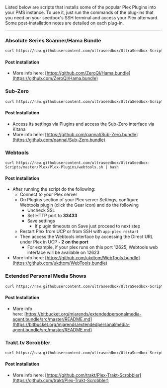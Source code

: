 Listed below are scripts that installs some of the popular Plex Plugins into your PMS instance. To use it, just run the commands of the plug-ins that you need on your seedbox's SSH terminal and access your Plex afterward. Some post-installation notes are detailed on each plug-in.

***

### Absolute Series Scanner/Hama Bundle

```sh
curl https://raw.githubusercontent.com/ultraseedbox/UltraSeedbox-Scripts/master/Plex/Plex-Plugins/hama-ass.sh | bash
```

#### Post Installation

* More info here: [https://github.com/ZeroQI/Hama.bundle](https://github.com/ZeroQI/Hama.bundle)

### Sub-Zero

```sh
curl https://raw.githubusercontent.com/ultraseedbox/UltraSeedbox-Scripts/master/Plex/Plex-Plugins/subzero.sh | bash
```

#### Post Installation

* Access its settings via Plugins and access the Sub-Zero interface via Kitana
* More info here: [https://github.com/pannal/Sub-Zero.bundle](https://github.com/pannal/Sub-Zero.bundle)

### Webtools

```
curl https://raw.githubusercontent.com/ultraseedbox/UltraSeedbox-Scripts/master/Plex/Plex-Plugins/webtools.sh | bash
```

#### Post Installation

* After running the script do the following:
  * Connect to your Plex server
  * On Plugins section of your Plex server Settings, configure Webtools plugin (click the Gear icon) and do the following
    * Uncheck SSL
    * Set HTTP port to **33433**
    * Save settings
      * If plugin timeouts on Save just proceed to next step
  * Restart Plex from UCP or from SSH with `app-plex restart`
  * Then access the Webtools interface by accessing the Direct URL under Plex in UCP **- 2 on the port**
    * For example, if your plex runs on this port 12625, Webtools web interface will be available on 12623
* More info here: [https://github.com/ukdtom/WebTools.bundle](https://github.com/ukdtom/WebTools.bundle)

### Extended Personal Media Shows

```sh
curl https://raw.githubusercontent.com/ultraseedbox/UltraSeedbox-Scripts/master/Plex/Plex-Plugins/epms.sh | bash
```

#### Post Installation

* More info here: [https://bitbucket.org/mjarends/extendedpersonalmedia-agent.bundle/src/master/README.md](https://bitbucket.org/mjarends/extendedpersonalmedia-agent.bundle/src/master/README.md)

### Trakt.tv Scrobbler

```sh
curl https://raw.githubusercontent.com/ultraseedbox/UltraSeedbox-Scripts/master/Plex/Plex-Plugins/trakt.sh | bash
```

#### Post Installation

* More info here: [https://github.com/trakt/Plex-Trakt-Scrobbler](https://github.com/trakt/Plex-Trakt-Scrobbler)
